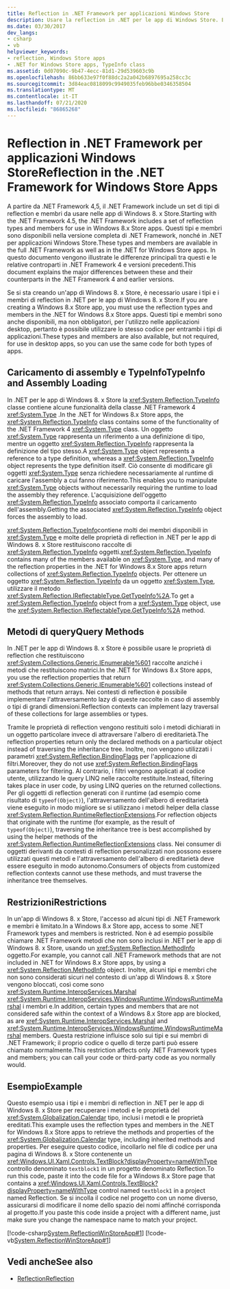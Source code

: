 ```yaml
---
title: Reflection in .NET Framework per applicazioni Windows Store
description: Usare la reflection in .NET per le app di Windows Store. È disponibile un set di tipi di reflection e membri da usare nelle app di Windows Store, disponibili per la versione completa di .NET.
ms.date: 03/30/2017
dev_langs:
- csharp
- vb
helpviewer_keywords:
- reflection, Windows Store apps
- .NET for Windows Store apps, TypeInfo class
ms.assetid: 0d07090c-9b47-4ecc-81d1-29d539603c9b
ms.openlocfilehash: 86bb633e97f0f88dc2a2a042b6897695a258cc3c
ms.sourcegitcommit: 3d84eac0818099c9949035feb96bbe0346358504
ms.translationtype: MT
ms.contentlocale: it-IT
ms.lasthandoff: 07/21/2020
ms.locfileid: "86865268"
---
```

# <a name="reflection-in-the-net-framework-for-windows-store-apps"></a><span data-ttu-id="2ab95-104">Reflection in .NET Framework per applicazioni Windows Store</span><span class="sxs-lookup"><span data-stu-id="2ab95-104">Reflection in the .NET Framework for Windows Store Apps</span></span>

<span data-ttu-id="2ab95-105">A partire da .NET Framework 4,5, il .NET Framework include un set di tipi di reflection e membri da usare nelle app di Windows 8. x Store.</span><span class="sxs-lookup"><span data-stu-id="2ab95-105">Starting with the .NET Framework 4.5, the .NET Framework includes a set of reflection types and members for use in Windows 8.x Store apps.</span></span> <span data-ttu-id="2ab95-106">Questi tipi e membri sono disponibili nella versione completa di .NET Framework, nonché in .NET per applicazioni Windows Store.</span><span class="sxs-lookup"><span data-stu-id="2ab95-106">These types and members are available in the full .NET Framework as well as in the .NET for Windows Store apps.</span></span> <span data-ttu-id="2ab95-107">In questo documento vengono illustrate le differenze principali tra questi e le relative controparti in .NET Framework 4 e versioni precedenti.</span><span class="sxs-lookup"><span data-stu-id="2ab95-107">This document explains the major differences between these and their counterparts in the .NET Framework 4 and earlier versions.</span></span>  
  
 <span data-ttu-id="2ab95-108">Se si sta creando un'app di Windows 8. x Store, è necessario usare i tipi e i membri di reflection in .NET per le app di Windows 8. x Store.</span><span class="sxs-lookup"><span data-stu-id="2ab95-108">If you are creating a Windows 8.x Store app, you must use the reflection types and members in the .NET for Windows 8.x Store apps.</span></span> <span data-ttu-id="2ab95-109">Questi tipi e membri sono anche disponibili, ma non obbligatori, per l'utilizzo nelle applicazioni desktop, pertanto è possibile utilizzare lo stesso codice per entrambi i tipi di applicazioni.</span><span class="sxs-lookup"><span data-stu-id="2ab95-109">These types and members are also available, but not required, for use in desktop apps, so you can use the same code for both types of apps.</span></span>  
  
## <a name="typeinfo-and-assembly-loading"></a><span data-ttu-id="2ab95-110">Caricamento di assembly e TypeInfo</span><span class="sxs-lookup"><span data-stu-id="2ab95-110">TypeInfo and Assembly Loading</span></span>  
 <span data-ttu-id="2ab95-111">In .NET per le app di Windows 8. x Store la <xref:System.Reflection.TypeInfo> classe contiene alcune funzionalità della classe .NET Framework 4 <xref:System.Type> .</span><span class="sxs-lookup"><span data-stu-id="2ab95-111">In the .NET for Windows 8.x Store apps, the <xref:System.Reflection.TypeInfo> class contains some of the functionality of the .NET Framework 4 <xref:System.Type> class.</span></span> <span data-ttu-id="2ab95-112">Un oggetto <xref:System.Type> rappresenta un riferimento a una definizione di tipo, mentre un oggetto <xref:System.Reflection.TypeInfo> rappresenta la definizione del tipo stesso.</span><span class="sxs-lookup"><span data-stu-id="2ab95-112">A <xref:System.Type> object represents a reference to a type definition, whereas a <xref:System.Reflection.TypeInfo> object represents the type definition itself.</span></span> <span data-ttu-id="2ab95-113">Ciò consente di modificare gli oggetti <xref:System.Type> senza richiedere necessariamente al runtime di caricare l'assembly a cui fanno riferimento.</span><span class="sxs-lookup"><span data-stu-id="2ab95-113">This enables you to manipulate <xref:System.Type> objects without necessarily requiring the runtime to load the assembly they reference.</span></span> <span data-ttu-id="2ab95-114">L'acquisizione dell'oggetto <xref:System.Reflection.TypeInfo> associato comporta il caricamento dell'assembly.</span><span class="sxs-lookup"><span data-stu-id="2ab95-114">Getting the associated <xref:System.Reflection.TypeInfo> object forces the assembly to load.</span></span>  
  
 <span data-ttu-id="2ab95-115"><xref:System.Reflection.TypeInfo>contiene molti dei membri disponibili in <xref:System.Type> e molte delle proprietà di reflection in .NET per le app di Windows 8. x Store restituiscono raccolte di <xref:System.Reflection.TypeInfo> oggetti.</span><span class="sxs-lookup"><span data-stu-id="2ab95-115"><xref:System.Reflection.TypeInfo> contains many of the members available on <xref:System.Type>, and many of the reflection properties in the .NET for Windows 8.x Store apps return collections of <xref:System.Reflection.TypeInfo> objects.</span></span> <span data-ttu-id="2ab95-116">Per ottenere un oggetto <xref:System.Reflection.TypeInfo> da un oggetto <xref:System.Type>, utilizzare il metodo <xref:System.Reflection.IReflectableType.GetTypeInfo%2A>.</span><span class="sxs-lookup"><span data-stu-id="2ab95-116">To get a <xref:System.Reflection.TypeInfo> object from a <xref:System.Type> object, use the <xref:System.Reflection.IReflectableType.GetTypeInfo%2A> method.</span></span>  
  
## <a name="query-methods"></a><span data-ttu-id="2ab95-117">Metodi di query</span><span class="sxs-lookup"><span data-stu-id="2ab95-117">Query Methods</span></span>  
 <span data-ttu-id="2ab95-118">In .NET per le app di Windows 8. x Store è possibile usare le proprietà di reflection che restituiscono <xref:System.Collections.Generic.IEnumerable%601> raccolte anziché i metodi che restituiscono matrici.</span><span class="sxs-lookup"><span data-stu-id="2ab95-118">In the .NET for Windows 8.x Store apps, you use the reflection properties that return <xref:System.Collections.Generic.IEnumerable%601> collections instead of methods that return arrays.</span></span> <span data-ttu-id="2ab95-119">Nei contesti di reflection è possibile implementare l'attraversamento lazy di queste raccolte in caso di assembly o tipi di grandi dimensioni.</span><span class="sxs-lookup"><span data-stu-id="2ab95-119">Reflection contexts can implement lazy traversal of these collections for large assemblies or types.</span></span>  
  
 <span data-ttu-id="2ab95-120">Tramite le proprietà di reflection vengono restituiti solo i metodi dichiarati in un oggetto particolare invece di attraversare l'albero di ereditarietà.</span><span class="sxs-lookup"><span data-stu-id="2ab95-120">The reflection properties return only the declared methods on a particular object instead of traversing the inheritance tree.</span></span> <span data-ttu-id="2ab95-121">Inoltre, non vengono utilizzati i parametri <xref:System.Reflection.BindingFlags> per l'applicazione di filtri.</span><span class="sxs-lookup"><span data-stu-id="2ab95-121">Moreover, they do not use <xref:System.Reflection.BindingFlags> parameters for filtering.</span></span> <span data-ttu-id="2ab95-122">Al contrario, i filtri vengono applicati al codice utente, utilizzando le query LINQ nelle raccolte restituite.</span><span class="sxs-lookup"><span data-stu-id="2ab95-122">Instead, filtering takes place in user code, by using LINQ queries on the returned collections.</span></span> <span data-ttu-id="2ab95-123">Per gli oggetti di reflection generati con il runtime (ad esempio come risultato di `typeof(Object)`), l'attraversamento dell'albero di ereditarietà viene eseguito in modo migliore se si utilizzano i metodi helper della classe <xref:System.Reflection.RuntimeReflectionExtensions>.</span><span class="sxs-lookup"><span data-stu-id="2ab95-123">For reflection objects that originate with the runtime (for example, as the result of `typeof(Object)`), traversing the inheritance tree is best accomplished by using the helper methods of the <xref:System.Reflection.RuntimeReflectionExtensions> class.</span></span> <span data-ttu-id="2ab95-124">Nei consumer di oggetti derivanti da contesti di reflection personalizzati non possono essere utilizzati questi metodi e l'attraversamento dell'albero di ereditarietà deve essere eseguito in modo autonomo.</span><span class="sxs-lookup"><span data-stu-id="2ab95-124">Consumers of objects from customized reflection contexts cannot use these methods, and must traverse the inheritance tree themselves.</span></span>  
  
## <a name="restrictions"></a><span data-ttu-id="2ab95-125">Restrizioni</span><span class="sxs-lookup"><span data-stu-id="2ab95-125">Restrictions</span></span>  
 <span data-ttu-id="2ab95-126">In un'app di Windows 8. x Store, l'accesso ad alcuni tipi di .NET Framework e membri è limitato.</span><span class="sxs-lookup"><span data-stu-id="2ab95-126">In a Windows 8.x Store app, access to some .NET Framework types and members is restricted.</span></span> <span data-ttu-id="2ab95-127">Non è ad esempio possibile chiamare .NET Framework metodi che non sono inclusi in .NET per le app di Windows 8. x Store, usando un <xref:System.Reflection.MethodInfo> oggetto.</span><span class="sxs-lookup"><span data-stu-id="2ab95-127">For example, you cannot call .NET Framework methods that are not included in .NET for Windows 8.x Store apps, by using a <xref:System.Reflection.MethodInfo> object.</span></span> <span data-ttu-id="2ab95-128">Inoltre, alcuni tipi e membri che non sono considerati sicuri nel contesto di un'app di Windows 8. x Store vengono bloccati, così come sono <xref:System.Runtime.InteropServices.Marshal> <xref:System.Runtime.InteropServices.WindowsRuntime.WindowsRuntimeMarshal> i membri e.</span><span class="sxs-lookup"><span data-stu-id="2ab95-128">In addition, certain types and members that are not considered safe within the context of a Windows 8.x Store app are blocked, as are <xref:System.Runtime.InteropServices.Marshal> and <xref:System.Runtime.InteropServices.WindowsRuntime.WindowsRuntimeMarshal> members.</span></span> <span data-ttu-id="2ab95-129">Questa restrizione influisce solo sui tipi e sui membri di .NET Framework; il proprio codice o quello di terze parti può essere chiamato normalmente.</span><span class="sxs-lookup"><span data-stu-id="2ab95-129">This restriction affects only .NET Framework types and members; you can call your code or third-party code as you normally would.</span></span>  
  
## <a name="example"></a><span data-ttu-id="2ab95-130">Esempio</span><span class="sxs-lookup"><span data-stu-id="2ab95-130">Example</span></span>  
 <span data-ttu-id="2ab95-131">Questo esempio usa i tipi e i membri di reflection in .NET per le app di Windows 8. x Store per recuperare i metodi e le proprietà del <xref:System.Globalization.Calendar> tipo, inclusi i metodi e le proprietà ereditati.</span><span class="sxs-lookup"><span data-stu-id="2ab95-131">This example uses the reflection types and members in the .NET for Windows 8.x Store apps to retrieve the methods and properties of the <xref:System.Globalization.Calendar> type, including inherited methods and properties.</span></span> <span data-ttu-id="2ab95-132">Per eseguire questo codice, incollarlo nel file di codice per una pagina di Windows 8. x Store contenente un <xref:Windows.UI.Xaml.Controls.TextBlock?displayProperty=nameWithType> controllo denominato `textblock1` in un progetto denominato Reflection.</span><span class="sxs-lookup"><span data-stu-id="2ab95-132">To run this code, paste it into the code file for a Windows 8.x Store page that contains a <xref:Windows.UI.Xaml.Controls.TextBlock?displayProperty=nameWithType> control named `textblock1` in a project named Reflection.</span></span> <span data-ttu-id="2ab95-133">Se si incolla il codice nel progetto con un nome diverso, assicurarsi di modificare il nome dello spazio dei nomi affinché corrisponda al progetto.</span><span class="sxs-lookup"><span data-stu-id="2ab95-133">If you paste this code inside a project with a different name, just make sure you change the namespace name to match your project.</span></span>  
  
 [!code-csharp[System.ReflectionWinStoreApp#1](../../../samples/snippets/csharp/VS_Snippets_CLR_System/system.reflectionwinstoreapp/cs/mainpage.xaml.cs#1)]
 [!code-vb[System.ReflectionWinStoreApp#1](../../../samples/snippets/visualbasic/VS_Snippets_CLR_System/system.reflectionwinstoreapp/vb/mainpage.xaml.vb#1)]  
  
## <a name="see-also"></a><span data-ttu-id="2ab95-134">Vedi anche</span><span class="sxs-lookup"><span data-stu-id="2ab95-134">See also</span></span>

- [<span data-ttu-id="2ab95-135">Reflection</span><span class="sxs-lookup"><span data-stu-id="2ab95-135">Reflection</span></span>](reflection.md)
